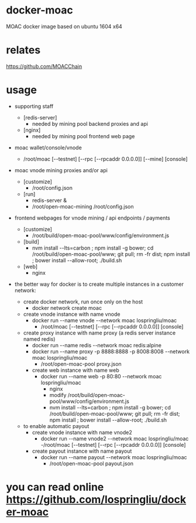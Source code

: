 # docker-moac
MOAC docker image based on ubuntu 1604 x64

# relates
https://github.com/MOACChain

# usage
- supporting staff
  - [redis-server]
    - needed by mining pool backend proxies and api
  - [nginx]
    - needed by mining pool frontend web page
- moac wallet/console/vnode
  - /root/moac [--testnet] [--rpc [--rpcaddr 0.0.0.0]] [--mine] [console]
- moac vnode mining proxies and/or api
  - [customize]
    - /root/config.json
  - [run]
    - redis-server &
    - /root/open-moac-mining /root/config.json

- frontend webpages for vnode mining / api endpoints / payments
  - [customize]
    - /root/build/open-moac-pool/www/config/environment.js
  - [build]
    - nvm install --lts=carbon ; npm install -g bower;  cd /root/build/open-moac-pool/www; git pull; rm -fr dist; npm install ; bower install --allow-root; ./build.sh
  - [web]
    - nginx

- the better way for docker is to create multiple instances in a customer network:
  - create docker network, run once only on the host
    - docker network create moac
  - create vnode instance with name vnode
    - docker run --name vnode --network moac lospringliu/moac
      - /root/moac [--testnet] [--rpc [--rpcaddr 0.0.0.0]] [console]
  - create proxy instance with name proxy (a redis server instance named redis)
    - docker run --name redis --network moac redis:alpine
    - docker run --name proxy -p 8888:8888 -p 8008:8008 --network moac lospringliu/moac
      - /root/open-moac-pool proxy.json
    - create web instance with name web
      - docker run --name web -p 80:80 --network moac lospringliu/moac
        - nginx
        - modify /root/build/open-moac-pool/www/config/environment.js
        - nvm install --lts=carbon ; npm install -g bower;  cd /root/build/open-moac-pool/www; git pull; rm -fr dist; npm install ; bower install --allow-root; ./build.sh
   - to enable automatic payout
     - create vnode instance with name vnode2
       - docker run --name vnode2 --network moac lospringliu/moac
         -/root/moac [--testnet] [--rpc [--rpcaddr 0.0.0.0]] [console]
     - create payout instance with name payout
       - docker run --name payout --network moac lospringliu/moac
         - /root/open-moac-pool payout.json

# you can read online https://github.com/lospringliu/docker-moac
